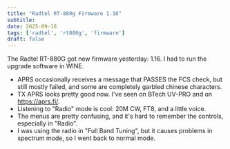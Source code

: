 ```yaml
---
title: "Radtel RT-880g Firmware 1.16"
subtitle:
date: 2025-09-16
tags: ['radtel', 'rt880g', 'firmware']
draft: false
---
```


The Radtel RT-880G got new firmware yesterday: 1.16.
I had to run the upgrade software in WINE.

- APRS occasionally receives a message that PASSES the FCS check,
  but still mostly failed,
  and some are completely garbled chinese characters.
- TX APRS looks pretty good now.
  I've seen on BTech UV-PRO
  and on https://aprs.fi/.
- Listening to "Radio" mode is cool:
  20M CW, FT8, and a little voice.
- The menus are pretty confusing,
  and it's hard to remember the controls,
  especially in "Radio".
- I was using the radio in "Full Band Tuning",
  but it causes problems in spectrum mode,
  so I went back to normal mode.

<!--more-->
